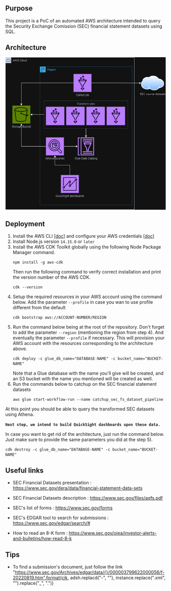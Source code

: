 ## Purpose
This project is a PoC of an automated AWS architecture intended to query the Security Exchange Comission (SEC) financial statement datasets using SQL.

## Architecture
![architecture.png](architecture\architecture.drawio.png)

## Deployment

1) Install the AWS CLI [[doc](https://docs.aws.amazon.com/cli/latest/userguide/getting-started-install.html)] and configure your AWS credentials [[doc](https://docs.aws.amazon.com/cli/latest/userguide/cli-configure-files.html)]
2) Install Node.js version `14.15.0` or `later`
3) Install the AWS CDK Toolkit globally using the following Node Package Manager command.
    ```
    npm install -g aws-cdk
    ```
    Then run the following command to verify correct installation and print the version number of the AWS CDK.
    ```
    cdk --version
    ```
4) Setup the required resources in your AWS account using the command below. Add the parameter `--profile` in case you wan to use profile different from the default
    ```
    cdk bootstrap aws://ACCOUNT-NUMBER/REGION
    ```
5) Run the command below being at the root of the repository. Don't forget to add the parameter `--region` (mentioning the region from step 4). And eventually the parameter `--profile` if necessary. This will provision your AWS account with the resources corresponding to the architecture above.
    ```
    cdk deploy -c glue_db_name="DATABASE-NAME" -c bucket_name="BUCKET-NAME"
    ```
    Note that a Glue database with the name you'll give will be created, and an S3 bucket with the name you mentioned will be created as well.
6) Run the commands below to catchup on the SEC financial statement datasets
    ```
    aws glue start-workflow-run --name catchup_sec_fs_dataset_pipeline
    ```
At this point you should be able to query the transformed SEC datasets using Athena.

**`Next step, we intend to build QuickSight dashboards upon these data.`**

In case you want to get rid of the architecture, just run the command below. Just make sure to provide the same parameters you did at the step 5).
```
cdk destroy -c glue_db_name="DATABASE-NAME" -c bucket_name="BUCKET-NAME"
```

## Useful links

- SEC Financial Datasets presentation : https://www.sec.gov/dera/data/financial-statement-data-sets

- SEC Financial Datasets description : https://www.sec.gov/files/aqfs.pdf

- SEC's list of forms : https://www.sec.gov/forms

- SEC's EDGAR tool to search for submissions : https://www.sec.gov/edgar/search/#

- How to read an 8-K form : https://www.sec.gov/oiea/investor-alerts-and-bulletins/how-read-8-k

## Tips

- To find a submission's document, just follow the link "https://www.sec.gov/Archives/edgar/data/{}/000003799622000056/f-20220819.htm".format(cik, adsh.replacd("-", ""), instance.replace(".xml", "").replace("_", "."))